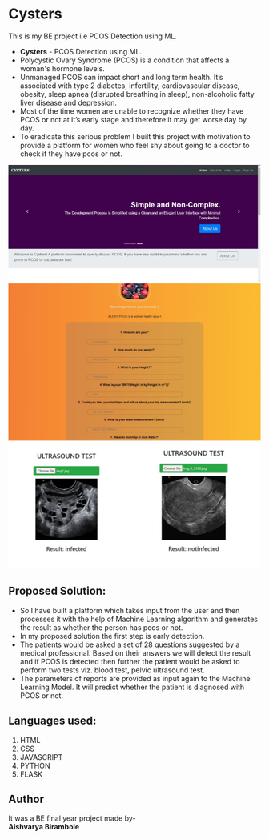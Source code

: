 # Cysters
This is my BE project i.e PCOS Detection using ML.

- **Cysters** - PCOS Detection using ML.
- Polycystic Ovary Syndrome (PCOS) is a condition that affects a woman's hormone levels. 
- Unmanaged PCOS can impact short and long term health. It’s associated with type 2 diabetes, infertility, cardiovascular disease, obesity, sleep apnea (disrupted breathing in sleep), non-alcoholic fatty liver disease and depression.
- Most of the time women are unable to recognize whether they have PCOS or not at it’s early stage and therefore it may get worse day by day.
- To eradicate this serious problem I built this project with motivation to provide a platform for women who feel shy about going to a doctor to check if they have pcos or not.



![alt text](https://github.com/AishMahadeo/Cysters/blob/master/static/Picture1.png)
![alt text](https://github.com/AishMahadeo/Cysters/blob/master/static/Picture2.png)
![alt text](https://github.com/AishMahadeo/Cysters/blob/master/static/Screenshot%202023-06-18%20154705.jpg)


## Proposed Solution:
- So I have built a platform which takes input from the user and then processes it with the help of Machine Learning algorithm and generates the result as whether the person has pcos or not. 
- In my proposed solution the first step is early detection. 
- The patients would be asked a set of 28 questions suggested by a medical professional. Based on their answers we will detect the result and if PCOS is detected then further the patient would be asked to perform two tests viz. blood test, pelvic ultrasound test.
- The parameters of reports are provided as input again to the Machine Learning Model. It will predict whether  the patient is diagnosed with PCOS or not.

## Languages used:
1. HTML
2. CSS
3. JAVASCRIPT
4. PYTHON
5. FLASK

## Author
 It was a BE final year project made by-\
 **Aishvarya Birambole**
 
